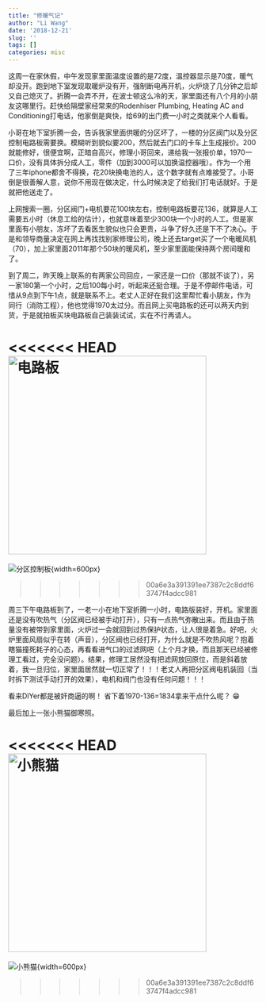 ```yaml
---
title: "修暖气记"
author: "Li Wang"
date: '2018-12-21'
slug: ''
tags: []
categories: misc
---
```


这周一在家休假，中午发现家里面温度设置的是72度，温控器显示是70度，暖气却没开。跑到地下室发现取暖炉没有开，强制断电再开机，火炉烧了几分钟之后却又自己熄灭了。折腾一会弄不开，在波士顿这么冷的天，家里面还有八个月的小朋友这哪里行。赶快给隔壁家经常来的Rodenhiser Plumbing, Heating AC and Conditioning打电话，他家倒是爽快，给69的出门费一小时之类就来个人看看。

小哥在地下室折腾一会，告诉我家里面供暖的分区坏了，一楼的分区阀门以及分区控制电路板需要换。模糊听到貌似要200，然后就去门口的卡车上生成报价。200就能修好，很便宜啊，正暗自高兴，修理小哥回来，递给我一张报价单，1970一口价，没有具体拆分成人工，零件（加到3000可以加换温控器哦）。作为一个用了三年iphone都舍不得换，花20块换电池的人，这个数字就有点难接受了。小哥倒是很善解人意，说你不用现在做决定，什么时候决定了给我们打电话就好。于是就把他送走了。

上网搜索一圈，分区阀门+电机要花100块左右，控制电路板要花136，就算是人工需要五小时（休息工给的估计），也就意味着至少300块一个小时的人工。但是家里面有小朋友，冻坏了去看医生貌似也只会更贵，斗争了好久还是下不了决心。于是和领导商量决定在网上再找找别家修理公司，晚上还去target买了一个电暖风机（70），加上家里面2011年那个50块的暖风机，至少家里面能保持两个房间暖和了。

到了周二，昨天晚上联系的有两家公司回应，一家还是一口价（那就不谈了），另一家180第一个小时，之后100每小时，听起来还挺合理。于是不停邮件电话，可惜从9点到下午1点，就是联系不上。老丈人正好在我们这里帮忙看小朋友，作为同行（消防工程），他也觉得1970太过分。而且网上买电路板的还可以两天内到货，于是就拍板买块电路板自己装装试试，实在不行再请人。

<<<<<<< HEAD
<img src="/post/2018-12-21-_files/IMG_0814.jpg" alt="电路板" width="400px"/>
=======
![分区控制板](/post/2018-12-21-_files/IMG_0814.jpg){width=600px}
>>>>>>> 00a6e3a391391ee7387c2c8ddf63747f4adcc981

周三下午电路板到了，一老一小在地下室折腾一小时，电路版装好，开机。家里面还是没有吹热气（分区阀已经被手动打开），只有一点热气弥散出来。而且由于热量没有被带到家里面，火炉过一会就回到过热保护状态，让人很是着急。好吧，火炉里面风扇似乎在转（声音），分区阀也已经打开，为什么就是不吹热风呢？抱着瞎猫撞死耗子的心态，再看看进气口的过滤网吧（上个月才换，而且那天已经被修理工看过，完全没问题）。结果，修理工居然没有把滤网放回原位，而是斜着放着，我一旦归位，家里面居然就一切正常了！！！老丈人再把分区阀电机装回（当时拆下测试手动打开的效果），电机和阀门也没有任何问题！！！

看来DIYer都是被奸商逼的啊！ 省下着1970-136=1834拿来干点什么呢？ 😁

最后加上一张小熊猫御寒照。

<<<<<<< HEAD
<img src="/post/2018-12-21-_files/IMG_0809.jpg" alt="小熊猫" width="400px"/>
=======
![小熊猫](/post/2018-12-21-_files/IMG_0809.jpg){width=600px}
>>>>>>> 00a6e3a391391ee7387c2c8ddf63747f4adcc981


